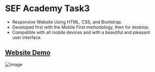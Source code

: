 # SEF Academy Task3

- Responsive Website Using HTML, CSS, and Bootstrap.
- Developed first with the Mobile First methodology, then for desktop.
- Compatible with all mobile devices and with a beautiful and pleasant user interface.

## [Website Demo](https://mahrous-gamal.github.io/SEF-Academy-Task3/)

![image](https://github.com/Mahrous-Gamal/SEF-Academy-Task3/assets/105131896/866c18cc-aa94-4817-9f09-064f457d5a48)

